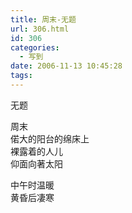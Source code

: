 ```yaml
---
title: 周末-无题
url: 306.html
id: 306
categories:
  - 写到
date: 2006-11-13 10:45:28
tags:
---
```


无题  
  
周末  
偌大的阳台的绵床上  
裸露着的人儿  
仰面向著太阳  
  
中午时温暖  
黄昏后凄寒